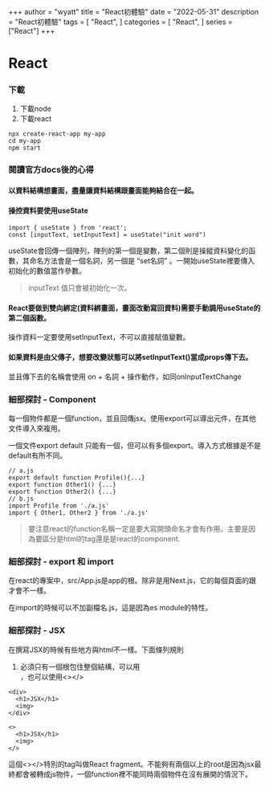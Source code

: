 +++
author = "wyatt"
title = "React初體驗"
date = "2022-05-31"
description = "React初體驗"
tags = [
    "React",
]
categories = [
    "React",
]
series = ["React"]
+++
# React

### 下載
1. 下載node
2. 下載react
```bash=
npx create-react-app my-app
cd my-app
npm start
```

### 閱讀官方docs後的心得

#### 以資料結構想畫面，盡量讓資料結構跟畫面能夠結合在一起。
#### 操控資料要使用useState
```javascript=
import { useState } from 'react';
const [inputText, setInputText] = useState("init word")
```
useState會回傳一個陣列，陣列的第一個是變數，第二個則是操縱資料變化的函數，其命名方法會是一個名詞，另一個是 “set名詞” 。一開始useState裡要傳入初始化的數值當作參數。
> inputText 值只會被初始化一次。

#### React要做到雙向綁定(資料綁畫面，畫面改動寫回資料)需要手動調用useState的第二個函數。
操作資料一定要使用setInputText，不可以直接賦值變數。
#### 如果資料是由父傳子，想要改變狀態可以將setInputText()當成props傳下去。
並且傳下去的名稱會使用 on + 名詞 + 操作動作，如同onInputTextChange


### 細部探討 - Component
每一個物件都是一個function，並且回傳jsx。使用export可以導出元件，在其他文件導入來複用。

一個文件export default 只能有一個，但可以有多個export。導入方式根據是不是default有所不同。
```javascript=
// a.js
export default function Profile(){...}
export function Other1() {...}
export function Other2() {...}
// b.js
import Profile from './a.js'
import { Other1, Other2 } from './a.js'
```
> 要注意react的function名稱一定是要大寫開頭命名才會有作用。主要是因為要區分是html的tag還是是react的component.

### 細部探討 - export 和 import
在react的專案中，src/App.js是app的根。除非是用Next.js，它的每個頁面的跟才會不一樣。

在import的時候可以不加副檔名.js，這是因為es module的特性。

### 細部探討 - JSX
在撰寫JSX的時候有些地方與html不一樣。下面條列規則
1. 必須只有一個根包住整個結構，可以用<div></div>，也可以使用<></>
```jsx=
<div>
  <h1>JSX</h1>
  <img>
</div>
```
```jsx=
<>
  <h1>JSX</h1>
  <img>
</>
```
這個<></>特別的tag叫做React fragment。不能夠有兩個以上的root是因為jsx最終都會被轉成js物件，一個function裡不能同時兩個物件在沒有展開的情況下。


